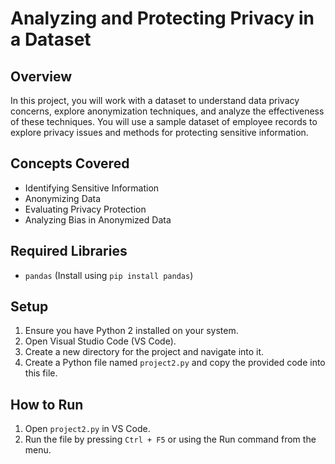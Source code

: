 # Analyzing and Protecting Privacy in a Dataset

## Overview
In this project, you will work with a dataset to understand data privacy concerns, explore anonymization techniques, and analyze the effectiveness of these techniques. You will use a sample dataset of employee records to explore privacy issues and methods for protecting sensitive information.

## Concepts Covered
- Identifying Sensitive Information
- Anonymizing Data
- Evaluating Privacy Protection
- Analyzing Bias in Anonymized Data

## Required Libraries
- `pandas` (Install using `pip install pandas`)

## Setup
1. Ensure you have Python 2 installed on your system.
2. Open Visual Studio Code (VS Code).
3. Create a new directory for the project and navigate into it.
4. Create a Python file named `project2.py` and copy the provided code into this file.

## How to Run
1. Open `project2.py` in VS Code.
2. Run the file by pressing `Ctrl + F5` or using the Run command from the menu.